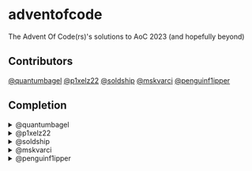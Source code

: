 # adventofcode
The Advent Of Code(rs)'s solutions to AoC 2023 (and hopefully beyond)


## Contributors

[@quantumbagel](https://github.com/quantumbagel)
[@p1xelz22](https://github.com/p1xelz22)
[@soldship](https://github.com/soldship)
[@mskvarci](https://github.com/mskvarci)
[@penguinf1ipper](https://github.com/penguinf1ipper)



## Completion
<!-- PLEASE UPDATE THIS WHEN YOU GET THE CHANCE. -->

<details>
<summary>@quantumbagel</summary>
  
1. ✅ Complete
2. ✅ Complete
3. ✅ Complete
4. ✅ Complete
5. ✅ Complete
6. ✅ Complete
7. :x: Incomplete
8. :x: Incomplete
9. :x: Incomplete
10. :x: Incomplete
11. :x: Incomplete
12. :x: Incomplete
13. :x: Incomplete
14. :x: Incomplete
15. :x: Incomplete
16. :x: Incomplete
17. :x: Incomplete
18. :x: Incomplete
19. :x: Incomplete
20. :x: Incomplete
21. :x: Incomplete
22. :x: Incomplete
23. :x: Incomplete
24. :x: Incomplete
25. :x: Incomplete
    
</details>

<details>
<summary>@p1xelz22</summary>
  
1. ✅ Complete
2. ✅ Complete
3. ✅ Complete
4. ✅ Complete
5. ✅ Incomplete 
6. :x: Incomplete
7. :x: Incomplete
8. :x: Incomplete
9. :x: Incomplete
10. :x: Incomplete
11. :x: Incomplete
12. :x: Incomplete
13. :x: Incomplete
14. :x: Incomplete
15. :x: Incomplete
16. :x: Incomplete
17. :x: Incomplete
18. :x: Incomplete
19. :x: Incomplete
20. :x: Incomplete
21. :x: Incomplete
22. :x: Incomplete
23. :x: Incomplete
24. :x: Incomplete
25. :x: Incomplete
    
</details>

<details>
<summary>@soldship</summary>
  
1. ✅ Complete
2. :x: Incomplete 
3. :x: Incomplete 
4. ✅ Complete 
5. :x: Incomplete 
6. :x: Incomplete
7. :x: Incomplete
8. :x: Incomplete
9. :x: Incomplete
10. :x: Incomplete
11. :x: Incomplete
12. :x: Incomplete
13. :x: Incomplete
14. :x: Incomplete
15. :x: Incomplete
16. :x: Incomplete
17. :x: Incomplete
18. :x: Incomplete
19. :x: Incomplete
20. :x: Incomplete
21. :x: Incomplete
22. :x: Incomplete
23. :x: Incomplete
24. :x: Incomplete
25. :x: Incomplete
</details>

<details>
<summary>@mskvarci</summary>
  
1.  ✅ Complete 
2. :x: Incomplete 
3. :x: Incomplete 
4. :x: Incomplete 
5. :x: Incomplete 
6. :x: Incomplete
7. :x: Incomplete
8. :x: Incomplete
9. :x: Incomplete
10. :x: Incomplete
11. :x: Incomplete
12. :x: Incomplete
13. :x: Incomplete
14. :x: Incomplete
15. :x: Incomplete
16. :x: Incomplete
17. :x: Incomplete
18. :x: Incomplete
19. :x: Incomplete
20. :x: Incomplete
21. :x: Incomplete
22. :x: Incomplete
23. :x: Incomplete
24. :x: Incomplete
25. :x: Incomplete
</details>

<details>
<summary>@penguinf1ipper</summary>
  
1. :x: Incomplete 
2. :x: Incomplete 
3. :x: Incomplete 
4. :x: Incomplete 
5. :x: Incomplete 
6. :x: Incomplete
7. :x: Incomplete
8. :x: Incomplete
9. :x: Incomplete
10. :x: Incomplete
11. :x: Incomplete
12. :x: Incomplete
13. :x: Incomplete
14. :x: Incomplete
15. :x: Incomplete
16. :x: Incomplete
17. :x: Incomplete
18. :x: Incomplete
19. :x: Incomplete
20. :x: Incomplete
21. :x: Incomplete
22. :x: Incomplete
23. :x: Incomplete
24. :x: Incomplete
25. :x: Incomplete
</details>
